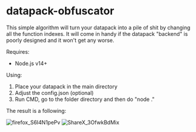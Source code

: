 # datapack-obfuscator
This simple algorithm will turn your datapack into a pile of shit by changing all the function indexes. It will come in handy if the datapack "backend" is poorly designed and it won't get any worse.

Requires:
* Node.js v14+

Using:
1. Place your datapack in the main directory
2. Adjust the config.json (optional)
3. Run CMD, go to the folder directory and then do "node ."

The result is a following:

![firefox_S6I4N1pePv](https://user-images.githubusercontent.com/50590566/187695160-b2801db4-1520-4027-80e8-d7195a66713d.jpg)
![ShareX_3OfwkBdMix](https://user-images.githubusercontent.com/50590566/187694705-4506cfa7-0644-4812-acfe-98fa3347d852.jpg)
